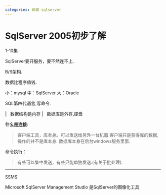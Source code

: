 ```yaml
---
categories: 郝斌 sqlserver
---
```


# SqlServer 2005初步了解

1-10集

SqlServer要开服务，要不然连不上.

B/S架构.

数据比程序值钱.

小：mysql 中：SqlServer 大：Oracle

SQL第四代语言,写命令.

|   数据结构是内存
|   数据库是外存,硬盘

**什么是连接**:

> 客户端工具，库本身。可以发送给另外一台机器.客户端只是获得库的数据,操作的并不是库本身.
> 数据库本身在后台windows服务里面.

命令执行：

> 有些可以集中发送，有些只能单独发送.(有关于批处理).

------------------------------------------------------------------------

SSMS

Microsoft SqlServer Management Studio 是SqlServer的图像化工具
